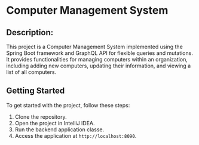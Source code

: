 # Computer Management System 

## Description:
This project is a Computer Management System implemented using 
the Spring Boot framework and GraphQL API for flexible queries and mutations.
It provides functionalities for managing computers within an organization, 
including adding new computers, updating their information, and viewing a list of all computers.

## Getting Started
To get started with the project, follow these steps:
1. Clone the repository.
2. Open the project in IntelliJ IDEA.
3. Run the backend application classe.
4. Access the application at `http://localhost:8090`.